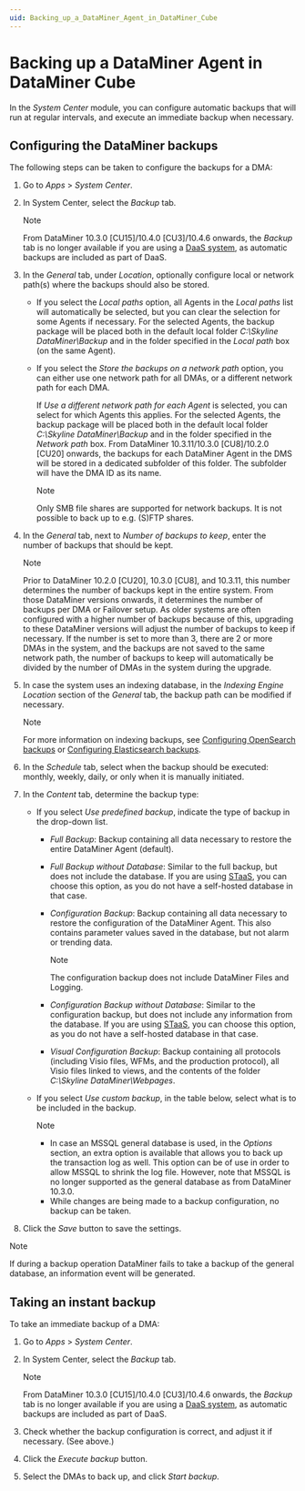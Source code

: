 ```yaml
---
uid: Backing_up_a_DataMiner_Agent_in_DataMiner_Cube
---
```


# Backing up a DataMiner Agent in DataMiner Cube

In the *System Center* module, you can configure automatic backups that will run at regular intervals, and execute an immediate backup when necessary.

## Configuring the DataMiner backups

The following steps can be taken to configure the backups for a DMA:

1. Go to *Apps* > *System Center*.

1. In System Center, select the *Backup* tab.

   > [!NOTE]
   > From DataMiner 10.3.0 [CU15]/10.4.0 [CU3]/10.4.6 onwards<!--RN 39173-->, the *Backup* tab is no longer available if you are using a [DaaS system](xref:Creating_a_DMS_in_the_cloud), as automatic backups are included as part of DaaS.

1. In the *General* tab, under *Location*, optionally configure local or network path(s) where the backups should also be stored.

   - If you select the *Local paths* option, all Agents in the *Local paths* list will automatically be selected, but you can clear the selection for some Agents if necessary. For the selected Agents, the backup package will be placed both in the default local folder *C:\\Skyline DataMiner\\Backup* and in the folder specified in the *Local path* box (on the same Agent).

   - If you select the *Store the backups on a network path* option, you can either use one network path for all DMAs, or a different network path for each DMA.

     If *Use a different network path for each Agent* is selected, you can select for which Agents this applies. For the selected Agents, the backup package will be placed both in the default local folder *C:\\Skyline DataMiner\\Backup* and in the folder specified in the *Network path* box. From DataMiner 10.3.11/10.3.0 [CU8]/10.2.0 [CU20] onwards<!-- RN 37143 -->, the backups for each DataMiner Agent in the DMS will be stored in a dedicated subfolder of this folder. The subfolder will have the DMA ID as its name.

     > [!NOTE]
     > Only SMB file shares are supported for network backups. It is not possible to back up to e.g. (S)FTP shares.

1. In the *General* tab, next to *Number of backups to keep*, enter the number of backups that should be kept.

   > [!NOTE]
   > Prior to DataMiner 10.2.0 [CU20], 10.3.0 [CU8], and 10.3.11<!-- RN 37143, 37509 -->, this number determines the number of backups kept in the entire system. From those DataMiner versions onwards, it determines the number of backups per DMA or Failover setup. As older systems are often configured with a higher number of backups because of this, upgrading to these DataMiner versions will adjust the number of backups to keep if necessary. If the number is set to more than 3, there are 2 or more DMAs in the system, and the backups are not saved to the same network path, the number of backups to keep will automatically be divided by the number of DMAs in the system during the upgrade.

1. In case the system uses an indexing database, in the *Indexing Engine Location* section of the *General* tab, the backup path can be modified if necessary.

   > [!NOTE]
   > For more information on indexing backups, see [Configuring OpenSearch backups](xref:Configuring_OpenSearch_Backups) or [Configuring Elasticsearch backups](xref:Configuring_Elasticsearch_backups).

1. In the *Schedule* tab, select when the backup should be executed: monthly, weekly, daily, or only when it is manually initiated.

1. In the *Content* tab, determine the backup type:

   - If you select *Use predefined backup*, indicate the type of backup in the drop-down list.

     - *Full Backup*: Backup containing all data necessary to restore the entire DataMiner Agent (default).

     - *Full Backup without Database*: Similar to the full backup, but does not include the database. If you are using [STaaS](xref:STaaS), you can choose this option, as you do not have a self-hosted database in that case.

     - *Configuration Backup*: Backup containing all data necessary to restore the configuration of the DataMiner Agent. This also contains parameter values saved in the database, but not alarm or trending data.

       > [!NOTE]
       > The configuration backup does not include DataMiner Files and Logging.

     - *Configuration Backup without Database*: Similar to the configuration backup, but does not include any information from the database. If you are using [STaaS](xref:STaaS), you can choose this option, as you do not have a self-hosted database in that case.

     - *Visual Configuration Backup*: Backup containing all protocols (including Visio files, WFMs, and the production protocol), all Visio files linked to views, and the contents of the folder *C:\\Skyline DataMiner\\Webpages*.

   - If you select *Use custom backup*, in the table below, select what is to be included in the backup.

     > [!NOTE]
     >
     > - In case an MSSQL general database is used, in the *Options* section, an extra option is available that allows you to back up the transaction log as well. This option can be of use in order to allow MSSQL to shrink the log file. However, note that MSSQL is no longer supported as the general database as from DataMiner 10.3.0.
     > - While changes are being made to a backup configuration, no backup can be taken.

1. Click the *Save* button to save the settings.

> [!NOTE]
> If during a backup operation DataMiner fails to take a backup of the general database, an information event will be generated.

## Taking an instant backup

To take an immediate backup of a DMA:

1. Go to *Apps* > *System Center*.

1. In System Center, select the *Backup* tab.

   > [!NOTE]
   > From DataMiner 10.3.0 [CU15]/10.4.0 [CU3]/10.4.6 onwards<!--RN 39173-->, the *Backup* tab is no longer available if you are using a [DaaS system](xref:Creating_a_DMS_in_the_cloud), as automatic backups are included as part of DaaS.

1. Check whether the backup configuration is correct, and adjust it if necessary. (See above.)

1. Click the *Execute backup* button.

1. Select the DMAs to back up, and click *Start backup*.
